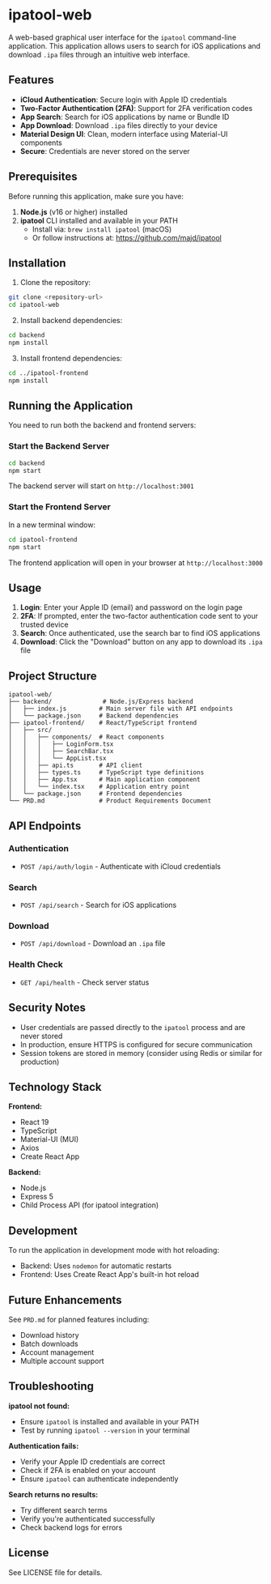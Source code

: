 # ipatool-web

A web-based graphical user interface for the `ipatool` command-line application. This application allows users to search for iOS applications and download `.ipa` files through an intuitive web interface.

## Features

- **iCloud Authentication**: Secure login with Apple ID credentials
- **Two-Factor Authentication (2FA)**: Support for 2FA verification codes
- **App Search**: Search for iOS applications by name or Bundle ID
- **App Download**: Download `.ipa` files directly to your device
- **Material Design UI**: Clean, modern interface using Material-UI components
- **Secure**: Credentials are never stored on the server

## Prerequisites

Before running this application, make sure you have:

1. **Node.js** (v16 or higher) installed
2. **ipatool** CLI installed and available in your PATH
   - Install via: `brew install ipatool` (macOS)
   - Or follow instructions at: https://github.com/majd/ipatool

## Installation

1. Clone the repository:
```bash
git clone <repository-url>
cd ipatool-web
```

2. Install backend dependencies:
```bash
cd backend
npm install
```

3. Install frontend dependencies:
```bash
cd ../ipatool-frontend
npm install
```

## Running the Application

You need to run both the backend and frontend servers:

### Start the Backend Server

```bash
cd backend
npm start
```

The backend server will start on `http://localhost:3001`

### Start the Frontend Server

In a new terminal window:

```bash
cd ipatool-frontend
npm start
```

The frontend application will open in your browser at `http://localhost:3000`

## Usage

1. **Login**: Enter your Apple ID (email) and password on the login page
2. **2FA**: If prompted, enter the two-factor authentication code sent to your trusted device
3. **Search**: Once authenticated, use the search bar to find iOS applications
4. **Download**: Click the "Download" button on any app to download its `.ipa` file

## Project Structure

```
ipatool-web/
├── backend/              # Node.js/Express backend
│   ├── index.js         # Main server file with API endpoints
│   └── package.json     # Backend dependencies
├── ipatool-frontend/    # React/TypeScript frontend
│   ├── src/
│   │   ├── components/  # React components
│   │   │   ├── LoginForm.tsx
│   │   │   ├── SearchBar.tsx
│   │   │   └── AppList.tsx
│   │   ├── api.ts       # API client
│   │   ├── types.ts     # TypeScript type definitions
│   │   ├── App.tsx      # Main application component
│   │   └── index.tsx    # Application entry point
│   └── package.json     # Frontend dependencies
└── PRD.md               # Product Requirements Document
```

## API Endpoints

### Authentication
- `POST /api/auth/login` - Authenticate with iCloud credentials

### Search
- `POST /api/search` - Search for iOS applications

### Download
- `POST /api/download` - Download an `.ipa` file

### Health Check
- `GET /api/health` - Check server status

## Security Notes

- User credentials are passed directly to the `ipatool` process and are never stored
- In production, ensure HTTPS is configured for secure communication
- Session tokens are stored in memory (consider using Redis or similar for production)

## Technology Stack

**Frontend:**
- React 19
- TypeScript
- Material-UI (MUI)
- Axios
- Create React App

**Backend:**
- Node.js
- Express 5
- Child Process API (for ipatool integration)

## Development

To run the application in development mode with hot reloading:

- Backend: Uses `nodemon` for automatic restarts
- Frontend: Uses Create React App's built-in hot reload

## Future Enhancements

See `PRD.md` for planned features including:
- Download history
- Batch downloads
- Account management
- Multiple account support

## Troubleshooting

**ipatool not found:**
- Ensure `ipatool` is installed and available in your PATH
- Test by running `ipatool --version` in your terminal

**Authentication fails:**
- Verify your Apple ID credentials are correct
- Check if 2FA is enabled on your account
- Ensure `ipatool` can authenticate independently

**Search returns no results:**
- Try different search terms
- Verify you're authenticated successfully
- Check backend logs for errors

## License

See LICENSE file for details.
